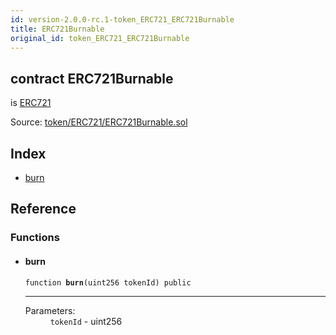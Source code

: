 ```yaml
---
id: version-2.0.0-rc.1-token_ERC721_ERC721Burnable
title: ERC721Burnable
original_id: token_ERC721_ERC721Burnable
---
```


<div class="contract-doc"><div class="contract"><h2 class="contract-header"><span class="contract-kind">contract</span> ERC721Burnable</h2><p class="base-contracts"><span>is</span> <a href="token_ERC721_ERC721.html">ERC721</a></p><div class="source">Source: <a href="https://github.com/OpenZeppelin/zeppelin-solidity/blob/v2.0.0-rc.1/contracts/token/ERC721/ERC721Burnable.sol" target="_blank">token/ERC721/ERC721Burnable.sol</a></div></div><div class="index"><h2>Index</h2><ul><li><a href="token_ERC721_ERC721Burnable.html#burn">burn</a></li></ul></div><div class="reference"><h2>Reference</h2><div class="functions"><h3>Functions</h3><ul><li><div class="item function"><span id="burn" class="anchor-marker"></span><h4 class="name">burn</h4><div class="body"><code class="signature">function <strong>burn</strong><span>(uint256 tokenId) </span><span>public </span></code><hr/><dl><dt><span class="label-parameters">Parameters:</span></dt><dd><div><code>tokenId</code> - uint256</div></dd></dl></div></div></li></ul></div></div></div>
